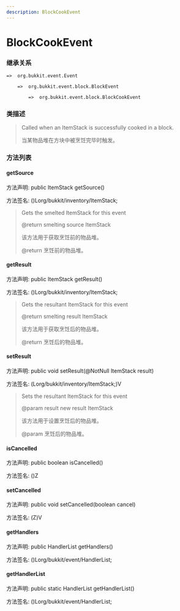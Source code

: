 ```yaml
---
description: BlockCookEvent
---
```


# BlockCookEvent

### 继承关系

    =>  org.bukkit.event.Event

        =>  org.bukkit.event.block.BlockEvent

            =>  org.bukkit.event.block.BlockCookEvent

### 类描述

> Called when an ItemStack is successfully cooked in a block.
>
> 当某物品堆在方块中被烹饪完毕时触发。

### 方法列表

#### getSource

方法声明: public ItemStack getSource()

方法签名: ()Lorg/bukkit/inventory/ItemStack;

> Gets the smelted ItemStack for this event
>
> @return smelting source ItemStack
>
> 该方法用于获取烹饪前的物品堆。
>
> @return 烹饪前的物品堆。

#### getResult

方法声明: public ItemStack getResult()

方法签名: ()Lorg/bukkit/inventory/ItemStack;

> Gets the resultant ItemStack for this event
>
> @return smelting result ItemStack
>
> 该方法用于获取烹饪后的物品堆。
>
> @return 烹饪后的物品堆。

#### setResult

方法声明: public void setResult(@NotNull ItemStack result)

方法签名: (Lorg/bukkit/inventory/ItemStack;)V

> Sets the resultant ItemStack for this event
>
> @param result new result ItemStack
>
> 该方法用于设置烹饪后的物品堆。
>
> @param 烹饪后的物品堆。

#### isCancelled

方法声明: public boolean isCancelled()

方法签名: ()Z

#### setCancelled

方法声明: public void setCancelled(boolean cancel)

方法签名: (Z)V

#### getHandlers

方法声明: public HandlerList getHandlers()

方法签名: ()Lorg/bukkit/event/HandlerList;

#### getHandlerList

方法声明: public static HandlerList getHandlerList()

方法签名: ()Lorg/bukkit/event/HandlerList;